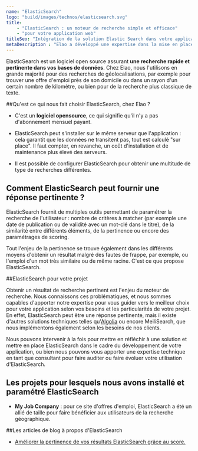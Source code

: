 ```yaml
---
name: "ElasticSearch"
logo: "build/images/technos/elasticsearch.svg"
title:
    - "ElasticSearch : un moteur de recherche simple et efficace"
    - "pour votre application web" 
titleSeo: "Intégration de la solution Elastic Search dans votre applicatif web - Elao"
metaDescription : "Elao a développé une expertise dans la mise en place d'Elastic Search, un moteur de recherche performant, pour ses clients. Nous pouvons vous accompagner grâce à notre expertise technique d'Elastic Search."
---
```


ElasticSearch est un logiciel open source assurant **une recherche rapide et pertinente dans vos bases de données**. Chez Elao, nous l'utilisons en grande majorité pour des recherches de géolocalisations, par exemple pour trouver une offre d'emploi près de son domicile ou dans un rayon d'un certain nombre de kilomètre, ou bien pour de la recherche plus classique de texte.

##Qu'est ce qui nous fait choisir ElasticSearch, chez Elao ?

- C'est un **logiciel opensource**, ce qui signifie qu'il n'y a pas d'abonnement mensuel payant.

- ElasticSearch peut s'installer sur le même serveur que l'application : cela garantit que les données ne transitent pas, tout est calculé "sur place". Il faut compter, en revanche, un coût d'installation et de maintenance plus élevé des serveurs.

- Il est possible de configurer ElasticSearch pour obtenir une multitude de type de recherches différentes.

## Comment ElasticSearch peut fournir une réponse pertinente ?

ElasticSearch fournit de multiples outils permettant de paramétrer la recherche de l'utilisateur : nombre de critères à matcher (par exemple une date de publication ou de validité avec un mot-clé dans le titre), de la similarité entre différents éléments, de la pertinence ou encore des paramétrages de scoring.

Tout l'enjeu de la pertinence se trouve également dans les différents moyens d'obtenir un résultat malgré des fautes de frappe, par exemple, ou l'emploi d'un mot très similaire ou de même racine. C'est ce que propose ElasticSearch.

##ElasticSearch pour votre projet

Obtenir un résultat de recherche pertinent est l'enjeu du moteur de recherche. Nous connaissons ces problématiques, et nous sommes capables d'apporter notre expertise pour vous guider vers le meilleur choix pour votre application selon vos besoins et les particularités de votre projet. En effet, ElasticSearch peut être une réponse pertinente, mais il existe d'autres solutions techniques telles qu'[Algolia](./algolia.md) ou encore MeiliSearch, que nous implémentons également selon les besoins de nos clients.

Nous pouvons intervenir à la fois pour mettre en réfléchir à une solution et mettre en place ElasticSearch dans le cadre du développement de votre application, ou bien nous pouvons vous apporter une expertise technique en tant que consultant pour faire auditer ou faire évoluer votre utilisation d'ElasticSearch.

## Les projets pour lesquels nous avons installé et paramétré ElasticSearch

- **My Job Company** : pour ce site d'offres d'emploi, ElasticSearch a été un allié de taille pour faire bénéficier aux utilisateurs de la recherche géographique.


##Les articles de blog à propos d'ElasticSearch

- [Améliorer la pertinence de vos résultats ElasticSearch grâce au score.](https://blog.elao.com/fr/dev/ameliorez-pertinence-resultat-elastic-search-score/)
